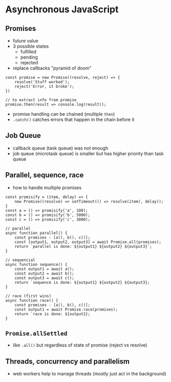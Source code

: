 # Asynchronous JavaScript

## Promises

- future value
- 3 possible states
  - fulfilled
  - pending
  - rejected
- replace callbacks "pyramid of doom"

```
const promise = new Promise((resolve, reject) => {
    resolve('Stuff worked');
    reject('Error, it broke');
})

// to extract info from promise
promise.then(result => console.log(result));
```

- promise handling can be chained (multiple `then`)
- `.catch()` catches errors that happen in the chain before it

## Job Queue

- callback queue (task queue) was not enough
- job queue (microtask queue) is smaller but has higher priority than task queue

## Parallel, sequence, race

- how to handle multiple promises

```
const promisify = (item, delay) => {
    new Promise((resolve) => setTimeout(() => resolve(item), delay));
}
const a = () => promisify('a', 100);
const b = () => promisify('b', 5000);
const c = () => promisify('c', 3000);

// parallel
async function parallel() {
    const promises - [a(), b(), c()];
    const [output1, output2, output3] = await Promise.all(promises);
    return `parallel is done: ${output1} ${output2} ${output3}`;
}

// sequencial
async function sequence() {
    const output1 = await a();
    const output2 = await b();
    const output3 = await c();
    return `sequence is done: ${output1} ${output2} ${output3};
}

// race (first wins)
async function race() {
    const promises - [a(), b(), c()];
    const output1 = await Promise.race(promises);
    return `race is done: ${output1};
}

```

## `Promise.allSettled`

- like `.all()` but regardless of state of promise (reject vs resolve)

## Threads, concurrency and parallelism

- web workers help to manage threads (mostly just act in the background)
